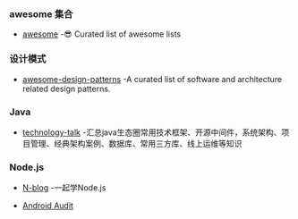 ### awesome 集合
- [awesome](https://github.com/sindresorhus/awesome) -😎 Curated list of awesome lists

### 设计模式
- [awesome-design-patterns](https://github.com/DovAmir/awesome-design-patterns) -A curated list of software and architecture related design patterns.

### Java
- [technology-talk](https://github.com/aalansehaiyang/technology-talk) -汇总java生态圈常用技术框架、开源中间件，系统架构、项目管理、经典架构案例、数据库、常用三方库、线上运维等知识

### Node.js
- [N-blog](https://github.com/nswbmw/N-blog) -一起学Node.js

- [Android Audit](http://android-audit.karumi.com/CN/)

